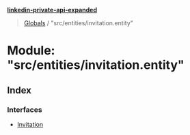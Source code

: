 **[linkedin-private-api-expanded](../README.md)**

> [Globals](../globals.md) / "src/entities/invitation.entity"

# Module: "src/entities/invitation.entity"

## Index

### Interfaces

* [Invitation](../interfaces/_src_entities_invitation_entity_.invitation.md)
